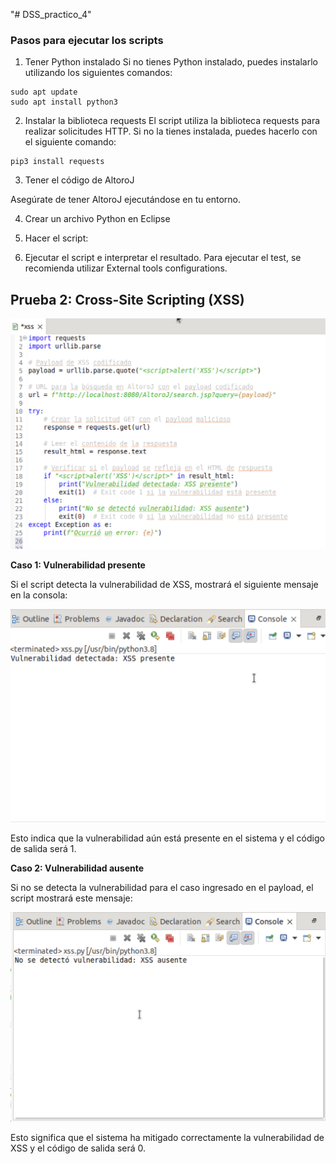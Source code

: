 "# DSS_practico_4" 


### Pasos para ejecutar los scripts

1. Tener Python instalado
Si no tienes Python instalado, puedes instalarlo utilizando los siguientes comandos:
```
sudo apt update
sudo apt install python3
```

2. Instalar la biblioteca requests
El script utiliza la biblioteca requests para realizar solicitudes HTTP. Si no la tienes instalada, puedes hacerlo con el siguiente comando:
```
pip3 install requests
```

3. Tener el código de AltoroJ

Asegúrate de tener AltoroJ ejecutándose en tu entorno.

4. Crear un archivo Python en Eclipse

5. Hacer el script: 



6. Ejecutar el script e interpretar el resultado. Para ejecutar el test, se recomienda utilizar External tools configurations.


## Prueba 2: Cross-Site Scripting (XSS)

![alt text](imagenes/xss_codigo.png)

**Caso 1: Vulnerabilidad presente**

Si el script detecta la vulnerabilidad de XSS, mostrará el siguiente mensaje en la consola:

![alt text](imagenes/xss.png)

Esto indica que la vulnerabilidad aún está presente en el sistema y el código de salida será 1.

**Caso 2: Vulnerabilidad ausente**

Si no se detecta la vulnerabilidad para el caso ingresado en el payload, el script mostrará este mensaje:

![alt text](imagenes/xss_exito.png)

Esto significa que el sistema ha mitigado correctamente la vulnerabilidad de XSS y el código de salida será 0.
